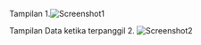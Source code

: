 Tampilan 1.![Screenshot1](https://github.com/user-attachments/assets/933c13a2-5fbf-49c7-b241-33c47a312d55)

Tampilan Data ketika terpanggil 2. 
![Screenshot2](https://github.com/user-attachments/assets/581c8296-4028-4e86-b5db-3d5ac899f716)

